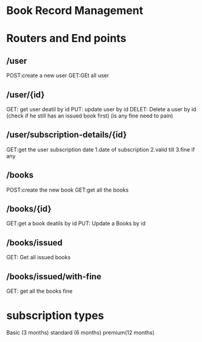 # Book Record Management 

# Routers and End points


## /user
POST:create a new user
GET:GEt all user 


## /user/{id}
GET: get user deatil by id
PUT: update user  by id
DELET: Delete a user by id (check if he still has an issued book first) (is any fine need to pain)


## /user/subscription-details/{id}

GET:get the user subscription date
1.date of subscription
2.valid till
3.fine if any

## /books
POST:create the new book
GET:get all the books

## /books/{id}
GET:get a book deatils by id
PUT: Update a Books by id

## /books/issued
GET: Get all issued books

## /books/issued/with-fine
GET: get all the books fine


# subscription types
Basic (3 months)
standard (6 months)
premium(12 months)



